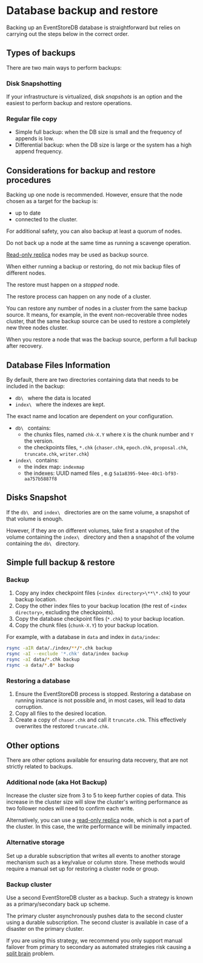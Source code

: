 # Database backup and restore

Backing up an EventStoreDB database is straightforward but relies on carrying out the steps below in the correct order.

## Types of backups

There are two main ways to perform backups:

### Disk Snapshotting 

If your infrastructure is virtualized, disk _snapshots_ is an option and the easiest to perform backup and restore operations.

### Regular file copy

- Simple full backup: when the DB size is small and the frequency of appends is low.
- Differential backup: when the DB size is large or the system has a high append frequency.

## Considerations for backup and restore procedures

Backing up one node is recommended.
However, ensure that the node chosen as a target for the backup is:
- up to date
- connected to the cluster.

For additional safety, you can also backup at least a quorum of nodes.

Do not back up a node at the same time as running a scavenge operation.

[Read-only replica](../clustering/node-roles.md#read-only-replica) nodes may be used as backup source.

When either running a backup or restoring, do not mix backup files of different nodes.

The restore must happen on a _stopped_ node.

The restore process can happen on any node of a cluster.

You can restore any number of nodes in a cluster from the same backup source. It means, for example, in the event non-recoverable three nodes cluster, that the same backup source can be used to restore a completely new three nodes cluster.

When you restore a node that was the backup source, perform a full backup after recovery.  

## Database Files Information

By default, there are two directories containing data that needs to be included in the backup:
- `db\ ` where the data is located
- `index\ ` where the indexes are kept.

The exact name and location are dependent on your configuration.
- `db\ ` contains:
    - the chunks files, named `chk-X.Y` where `X` is the chunk number and `Y` the version.
    - the checkpoints files, `*.chk` (`chaser.chk`, `epoch.chk`, `proposal.chk`, `truncate.chk`, `writer.chk`)
- `index\ ` contains: 
    - the index map: `indexmap`
    - the indexes: UUID named files , e.g `5a1a8395-94ee-40c1-bf93-aa757b5887f8`

## Disks Snapshot

If the `db\ ` and `index\ ` directories are on the same volume, a snapshot of that volume is enough.

However, if they are on different volumes, take first a snapshot 
of the volume containing the `index\ ` directory and then a snapshot of the volume containing the `db\ ` directory.
    
## Simple full backup & restore

### Backup 

1. Copy any index checkpoint files (`<index directory>\**\*.chk`) to your backup location.
2. Copy the other index files to your backup location (the rest of `<index directory>`, excluding the checkpoints).
3. Copy the database checkpoint files (`*.chk`) to your backup location.
4. Copy the chunk files (`chunk-X.Y`) to your backup location.

For example, with a database in `data` and index in `data/index`:

``` bash
rsync -aIR data/./index/**/*.chk backup
rsync -aI --exclude '*.chk' data/index backup
rsync -aI data/*.chk backup
rsync -a data/*.0* backup
```

### Restoring a database

1. Ensure the EventStoreDB process is stopped. Restoring a database on running instance is not possible and, in most cases, will lead to data corruption.
2. Copy all files to the desired location.
3. Create a copy of `chaser.chk` and call it `truncate.chk`. This effectively overwrites the restored `truncate.chk`.

## Other options

There are other options available for ensuring data recovery, that are not strictly related to backups.

### Additional node (aka Hot Backup)

Increase the cluster size from 3 to 5 to keep further copies of data. This increase in the cluster size will slow the cluster's writing performance as two follower nodes will need to confirm each write. 

Alternatively, you can use a [read-only replica](../clustering/node-roles.md#read-only-replica) node, which is not a part of the cluster.
In this case, the write performance will be minimally impacted.

### Alternative storage

Set up a durable subscription that writes all events to another storage mechanism such as a key/value or column store. These methods would require a manual set up for restoring a cluster node or group.

### Backup cluster

Use a second EventStoreDB cluster as a backup. Such a strategy is known as a primary/secondary back up scheme. 

The primary cluster asynchronously pushes data to the second cluster using a durable subscription. The second cluster is available in case of a disaster on the primary cluster.

If you are using this strategy, we recommend you only support manual failover from primary to secondary as automated strategies risk causing a [split brain](http://en.wikipedia.org/wiki/Split-brain_%28computing%29) problem.
